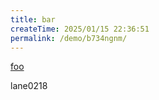 ```yaml
---
title: bar
createTime: 2025/01/15 22:36:51
permalink: /demo/b734ngnm/
---
```


[foo](./foo.md)

lane0218
